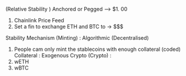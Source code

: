 (Relative Stability ) Anchored or Pegged --> $1. 00
 1.  Chainlink Price Feed
 2. Set a fin to exchange ETH and BTC to -> $$$

Stability Mechanism (Minting) : Algorithmic (Decentralised)
 1.  People cam only mint the stablecoins with enough collateral (coded)
Collateral : Exogenous Crypto (Crypto) :
 1.  wETH
 2.  wBTC



